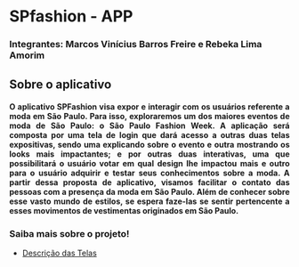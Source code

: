 # SPfashion - APP
### Integrantes: Marcos Vinícius Barros Freire e Rebeka Lima Amorim

## Sobre o aplicativo

#### <p align="justify"> O aplicativo SPFashion visa expor e interagir com os usuários referente a moda em São Paulo. Para isso, exploraremos um dos maiores eventos de moda de São Paulo: o São Paulo Fashion Week. A aplicação será composta por uma tela de login que dará acesso a outras duas telas expositivas, sendo uma explicando sobre o evento e outra mostrando os looks mais impactantes; e por outras duas interativas, uma que possibilitará o usuário votar em qual design lhe impactou mais e outro para o usuário adquirir e testar seus conhecimentos sobre a moda. A partir dessa proposta de aplicativo, visamos facilitar o contato das pessoas com a presença da moda em São Paulo. Além de conhecer sobre esse vasto mundo de estilos, se espera faze-las se sentir pertencente a esses movimentos de vestimentas originados em São Paulo. </p>

### Saiba mais sobre o projeto!
- [Descrição das Telas](https://github.com/rebekaamorim/SPfashion/wiki/Aplicativo-SPFashion)
